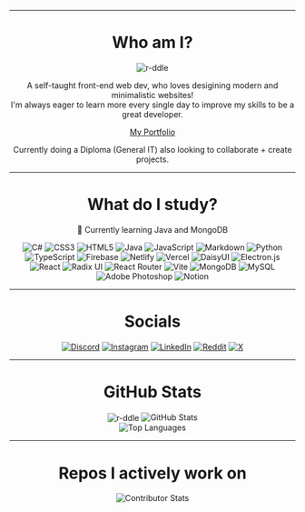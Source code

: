 
---

<h1 align="center">Who am I?</h1>
<p align="center"> <img src="https://komarev.com/ghpvc/?username=r-ddle&label=stalkers&color=cc33e1&style=plastic" alt="r-ddle" /> </p>
<p align="center">A self-taught front-end web dev, who loves desigining modern and minimalistic websites!
<br>
I'm always eager to learn more every single day to improve my skills to be a great developer.</p>
<p align="center"><a href="https://r-ddle.me" target="_blank">My Portfolio</a></p>
<p align="center">Currently doing a Diploma (General IT) also looking to collaborate + create projects.</p>

---

<h1 align="center">What do I study?</h1>
<p align="center">💫 Currently learning Java and MongoDB</p>

<p align="center">
  <img src="https://img.shields.io/badge/c%23-%23239120.svg?style=flat&logo=csharp&logoColor=white" alt="C#">
  <img src="https://img.shields.io/badge/css3-%231572B6.svg?style=flat&logo=css3&logoColor=white" alt="CSS3">
  <img src="https://img.shields.io/badge/html5-%23E34F26.svg?style=flat&logo=html5&logoColor=white" alt="HTML5">
  <img src="https://img.shields.io/badge/java-%23ED8B00.svg?style=flat&logo=openjdk&logoColor=white" alt="Java">
  <img src="https://img.shields.io/badge/javascript-%23323330.svg?style=flat&logo=javascript&logoColor=%23F7DF1E" alt="JavaScript">
  <img src="https://img.shields.io/badge/markdown-%23000000.svg?style=flat&logo=markdown&logoColor=white" alt="Markdown">
  <img src="https://img.shields.io/badge/python-3670A0?style=flat&logo=python&logoColor=ffdd54" alt="Python">
  <img src="https://img.shields.io/badge/typescript-%23007ACC.svg?style=flat&logo=typescript&logoColor=white" alt="TypeScript">
  <img src="https://img.shields.io/badge/firebase-%23039BE5.svg?style=flat&logo=firebase" alt="Firebase">
  <img src="https://img.shields.io/badge/netlify-%23000000.svg?style=flat&logo=netlify&logoColor=#00C7B7" alt="Netlify">
  <img src="https://img.shields.io/badge/vercel-%23000000.svg?style=flat&logo=vercel&logoColor=white" alt="Vercel">
  <img src="https://img.shields.io/badge/daisyui-5A0EF8?style=flat&logo=daisyui&logoColor=white" alt="DaisyUI">
  <img src="https://img.shields.io/badge/Electron-191970?style=flat&logo=Electron&logoColor=white" alt="Electron.js">
  <img src="https://img.shields.io/badge/react-%2320232a.svg?style=flat&logo=react&logoColor=%2361DAFB" alt="React">
  <img src="https://img.shields.io/badge/radix%20ui-161618.svg?style=flat&logo=radix-ui&logoColor=white" alt="Radix UI">
  <img src="https://img.shields.io/badge/React_Router-CA4245?style=flat&logo=react-router&logoColor=white" alt="React Router">
  <img src="https://img.shields.io/badge/vite-%23646CFF.svg?style=flat&logo=vite&logoColor=white" alt="Vite">
  <img src="https://img.shields.io/badge/MongoDB-%234ea94b.svg?style=flat&logo=mongodb&logoColor=white" alt="MongoDB">
  <img src="https://img.shields.io/badge/mysql-4479A1.svg?style=flat&logo=mysql&logoColor=white" alt="MySQL">
  <img src="https://img.shields.io/badge/adobe%20photoshop-%2331A8FF.svg?style=flat&logo=adobe%20photoshop&logoColor=white" alt="Adobe Photoshop">
  <img src="https://img.shields.io/badge/Notion-%23000000.svg?style=flat&logo=notion&logoColor=white" alt="Notion">
</p>

---
<h1 align="center">Socials</h1>
<p align="center">
  <a href="https://discord.com/users/1040597411116089424"><img src="https://img.shields.io/badge/Discord-%237289DA.svg?logo=discord&logoColor=white" alt="Discord"></a>
  <a href="https://instagram.com/everybodyhatesriddle"><img src="https://img.shields.io/badge/Instagram-%23E4405F.svg?logo=Instagram&logoColor=white" alt="Instagram"></a>
  <a href="https://linkedin.com/in/r-ddle"><img src="https://img.shields.io/badge/LinkedIn-%230077B5.svg?logo=linkedin&logoColor=white" alt="LinkedIn"></a>
  <a href="https://reddit.com/user/antriddle"><img src="https://img.shields.io/badge/Reddit-%23FF4500.svg?logo=Reddit&logoColor=white" alt="Reddit"></a>
  <a href="https://x.com/AntRiddle"><img src="https://img.shields.io/badge/X-black.svg?logo=X&logoColor=white" alt="X"></a>
</p>

---
<h1 align="center">GitHub Stats</h1>
<p align="center">
    <img align="center" src="https://github-readme-streak-stats.herokuapp.com/?user=r-ddle&theme=dark" alt="r-ddle" />
  <img src="https://github-readme-stats.vercel.app/api?username=r-ddle&theme=rose_pine&hide_border=true&include_all_commits=true&count_private=true" alt="GitHub Stats">
  <br>
  <img src="https://github-readme-stats.vercel.app/api/top-langs/?username=r-ddle&theme=rose_pine&hide_border=true&include_all_commits=true&count_private=true&layout=compact" alt="Top Languages">
</p>

---
<h1 align="center">Repos I actively work on</h1>
<p align="center">
  <img src="https://github-contributor-stats.vercel.app/api?username=r-ddle&limit=5&theme=dark&combine_all_yearly_contributions=true" alt="Contributor Stats">
</p>
